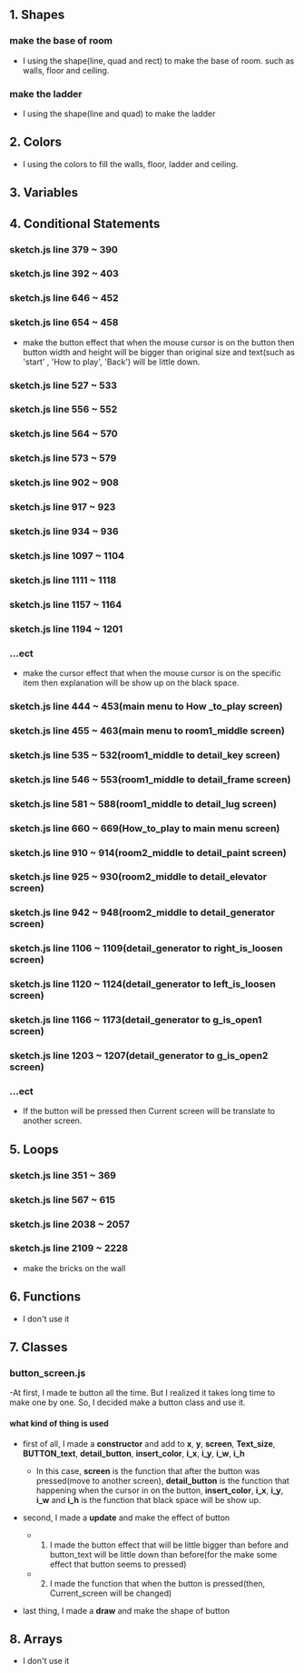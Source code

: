 ## 1. Shapes

### make the base of room
- I using the shape(line, quad and rect) to make the base of room. such as walls, floor and ceiling.

### make the ladder
- I using the shape(line and quad) to make the ladder

## 2. Colors

- I using the colors to fill the walls, floor, ladder and ceiling.

## 3. Variables

## 4. Conditional Statements
### sketch.js line 379 ~ 390
### sketch.js line 392 ~ 403
### sketch.js line 646 ~ 452
### sketch.js line 654 ~ 458

- make the button effect that when the mouse cursor is on the button then button width and height will be bigger than original size and text(such as 'start' , 'How to play', 'Back') will be little down.

### sketch.js line 527 ~ 533
### sketch.js line 556 ~ 552
### sketch.js line 564 ~ 570
### sketch.js line 573 ~ 579
### sketch.js line 902 ~ 908
### sketch.js line 917 ~ 923
### sketch.js line 934 ~ 936
### sketch.js line 1097 ~ 1104
### sketch.js line 1111 ~ 1118
### sketch.js line 1157 ~ 1164
### sketch.js line 1194 ~ 1201
### ...ect

- make the cursor effect that when the mouse cursor is on the specific item then explanation will be show up on the black space.

### sketch.js line 444 ~ 453(main menu to How _to_play screen)
### sketch.js line 455 ~ 463(main menu to room1_middle screen)
### sketch.js line 535 ~ 532(room1_middle to detail_key screen)
### sketch.js line 546 ~ 553(room1_middle to detail_frame screen)
### sketch.js line 581 ~ 588(room1_middle to detail_lug screen)
### sketch.js line 660 ~ 669(How_to_play to main menu screen)
### sketch.js line 910 ~ 914(room2_middle to detail_paint screen)
### sketch.js line 925 ~ 930(room2_middle to detail_elevator screen)
### sketch.js line 942 ~ 948(room2_middle to detail_generator screen)
### sketch.js line 1106 ~ 1109(detail_generator to right_is_loosen screen)
### sketch.js line 1120 ~ 1124(detail_generator to left_is_loosen screen)
### sketch.js line 1166 ~ 1173(detail_generator to g_is_open1 screen)
### sketch.js line 1203 ~ 1207(detail_generator to g_is_open2 screen)
### ...ect

- If the button will be pressed then Current screen will be translate to another screen.

## 5. Loops

### sketch.js line 351 ~ 369
### sketch.js line 567 ~ 615
### sketch.js line 2038 ~ 2057
### sketch.js line 2109 ~ 2228

- make the bricks on the wall


## 6. Functions
- I don't use it

## 7. Classes
### button_screen.js
-At first, I made te button all the time. But I realized it takes long time to make one by one. So, I decided make a button class and use it.

#### what kind of thing is used
- first of all, I made a **constructor** and add to **x**, **y**, **screen**, **Text_size**, **BUTTON_text**, **detail_button**, **insert_color**, **i_x**, **i_y**, **i_w**, **i_h**
    - In this case, **screen** is the function that after the button was pressed(move to another screen), **detail_button** is the function that happening when the cursor in on the button, **insert_color**,  **i_x**, **i_y**, **i_w** and **i_h** is the function that black space will be show up.

- second, I made a **update** and make the effect of button
    - 1.  I made the button effect that will be little bigger than before and button_text will be little down than before(for the make some effect that button seems to pressed)
    - 2.  I made the function that when the button is pressed(then, Current_screen will be changed)

- last thing, I made a **draw** and make the shape of button

## 8. Arrays
- I don't use it